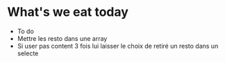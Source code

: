 # What's we eat today

- To do
- Mettre les resto dans une array
- Si user pas content 3 fois lui laisser le choix de retiré un resto dans un selecte 